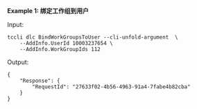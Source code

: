 **Example 1: 绑定工作组到用户**



Input: 

```
tccli dlc BindWorkGroupsToUser --cli-unfold-argument  \
    --AddInfo.UserId 10003237654 \
    --AddInfo.WorkGroupIds 112
```

Output: 
```
{
    "Response": {
        "RequestId": "27633f02-4b56-4963-91a4-7fabe4b82cba"
    }
}
```

